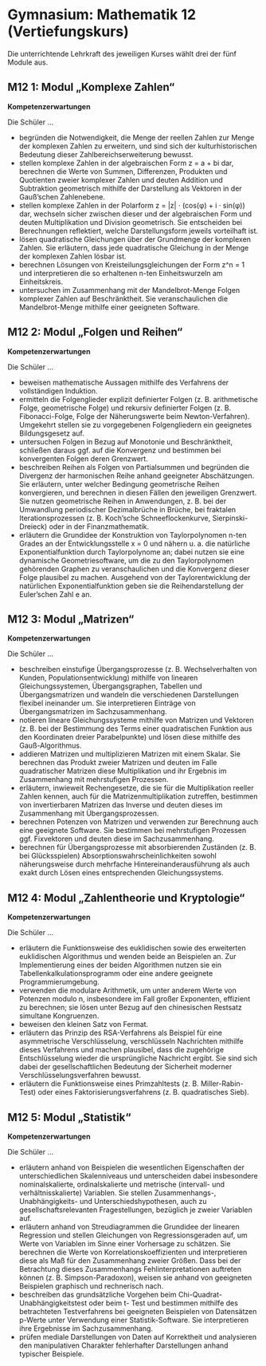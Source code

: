 # Gymnasium: Mathematik 12 (Vertiefungskurs)
Die unterrichtende Lehrkraft des jeweiligen Kurses wählt drei der fünf Module aus.

## M12 1: Modul „Komplexe Zahlen“

**Kompetenzerwartungen**

Die Schüler ...

- begründen die Notwendigkeit, die Menge der reellen Zahlen zur Menge der komplexen Zahlen zu erweitern, und sind sich der kulturhistorischen Bedeutung dieser Zahlbereichserweiterung bewusst.
- stellen komplexe Zahlen in der algebraischen Form z = a + bi dar, berechnen die Werte von Summen, Differenzen, Produkten und Quotienten zweier komplexer Zahlen und deuten Addition und Subtraktion geometrisch mithilfe der Darstellung als Vektoren in der Gauß’schen Zahlenebene.
- stellen komplexe Zahlen in der Polarform z = |z| · (cos(φ) + i · sin(φ)) dar, wechseln sicher zwischen dieser und der algebraischen Form und deuten Multiplikation und Division geometrisch. Sie entscheiden bei Berechnungen reflektiert, welche Darstellungsform jeweils vorteilhaft ist.
- lösen quadratische Gleichungen über der Grundmenge der komplexen Zahlen. Sie erläutern, dass jede quadratische Gleichung in der Menge der komplexen Zahlen lösbar ist.
- berechnen Lösungen von Kreisteilungsgleichungen der Form z^n = 1 und interpretieren die so erhaltenen n-ten Einheitswurzeln am Einheitskreis.
- untersuchen im Zusammenhang mit der Mandelbrot-Menge Folgen komplexer Zahlen auf Beschränktheit. Sie veranschaulichen die Mandelbrot-Menge mithilfe einer geeigneten Software.

## M12 2: Modul „Folgen und Reihen“

**Kompetenzerwartungen**

Die Schüler ...

- beweisen mathematische Aussagen mithilfe des Verfahrens der vollständigen Induktion.
- ermitteln die Folgenglieder explizit definierter Folgen (z. B. arithmetische Folge, geometrische Folge) und rekursiv definierter Folgen (z. B. Fibonacci-Folge, Folge der Näherungswerte beim Newton-Verfahren). Umgekehrt stellen sie zu vorgegebenen Folgengliedern ein geeignetes Bildungsgesetz auf.
- untersuchen Folgen in Bezug auf Monotonie und Beschränktheit, schließen daraus ggf. auf die Konvergenz und bestimmen bei konvergenten Folgen deren Grenzwert.
- beschreiben Reihen als Folgen von Partialsummen und begründen die Divergenz der harmonischen Reihe anhand geeigneter Abschätzungen. Sie erläutern, unter welcher Bedingung geometrische Reihen konvergieren, und berechnen in diesen Fällen den jeweiligen Grenzwert. Sie nutzen geometrische Reihen in Anwendungen, z. B. bei der Umwandlung periodischer Dezimalbrüche in Brüche, bei fraktalen Iterationsprozessen (z. B. Koch’sche Schneeflockenkurve, Sierpinski-Dreieck) oder in der Finanzmathematik.
- erläutern die Grundidee der Konstruktion von Taylorpolynomen n-ten Grades an der Entwicklungsstelle x = 0 und nähern u. a. die natürliche Exponentialfunktion durch Taylorpolynome an; dabei nutzen sie eine dynamische Geometriesoftware, um die zu den Taylorpolynomen gehörenden Graphen zu veranschaulichen und die Konvergenz dieser Folge plausibel zu machen. Ausgehend von der Taylorentwicklung der natürlichen Exponentialfunktion geben sie die Reihendarstellung der Euler’schen Zahl e an.

## M12 3: Modul „Matrizen“

**Kompetenzerwartungen**

Die Schüler ...

- beschreiben einstufige Übergangsprozesse (z. B. Wechselverhalten von Kunden, Populationsentwicklung) mithilfe von linearen Gleichungssystemen, Übergangsgraphen, Tabellen und Übergangsmatrizen und wandeln die verschiedenen Darstellungen flexibel ineinander um. Sie interpretieren Einträge von Übergangsmatrizen im Sachzusammenhang.
- notieren lineare Gleichungssysteme mithilfe von Matrizen und Vektoren (z. B. bei der Bestimmung des Terms einer quadratischen Funktion aus den Koordinaten dreier Parabelpunkte) und lösen diese mithilfe des Gauß-Algorithmus.
- addieren Matrizen und multiplizieren Matrizen mit einem Skalar. Sie berechnen das Produkt zweier Matrizen und deuten im Falle quadratischer Matrizen diese Multiplikation und ihr Ergebnis im Zusammenhang mit mehrstufigen Prozessen.
- erläutern, inwieweit Rechengesetze, die sie für die Multiplikation reeller Zahlen kennen, auch für die Matrizenmultiplikation zutreffen, bestimmen von invertierbaren Matrizen das Inverse und deuten dieses im Zusammenhang mit Übergangsprozessen.
- berechnen Potenzen von Matrizen und verwenden zur Berechnung auch eine geeignete Software. Sie bestimmen bei mehrstufigen Prozessen ggf. Fixvektoren und deuten diese im Sachzusammenhang.
- berechnen für Übergangsprozesse mit absorbierenden Zuständen (z. B. bei Glücksspielen) Absorptionswahrscheinlichkeiten sowohl näherungsweise durch mehrfache Hintereinanderausführung als auch exakt durch Lösen eines entsprechenden Gleichungssystems.

## M12 4: Modul „Zahlentheorie und Kryptologie“

**Kompetenzerwartungen**

Die Schüler ...

- erläutern die Funktionsweise des euklidischen sowie des erweiterten euklidischen Algorithmus und wenden beide an Beispielen an. Zur Implementierung eines der beiden Algorithmen nutzen sie ein Tabellenkalkulationsprogramm oder eine andere geeignete Programmierumgebung.
- verwenden die modulare Arithmetik, um unter anderem Werte von Potenzen modulo n, insbesondere im Fall großer Exponenten, effizient zu berechnen; sie lösen unter Bezug auf den chinesischen Restsatz simultane Kongruenzen.
- beweisen den kleinen Satz von Fermat.
- erläutern das Prinzip des RSA-Verfahrens als Beispiel für eine asymmetrische Verschlüsselung, verschlüsseln Nachrichten mithilfe dieses Verfahrens und machen plausibel, dass die zugehörige Entschlüsselung wieder die ursprüngliche Nachricht ergibt. Sie sind sich dabei der gesellschaftlichen Bedeutung der Sicherheit moderner Verschlüsselungsverfahren bewusst.
- erläutern die Funktionsweise eines Primzahltests (z. B. Miller-Rabin-Test) oder eines Faktorisierungsverfahrens (z. B. quadratisches Sieb).

## M12 5: Modul „Statistik“

**Kompetenzerwartungen**

Die Schüler ...

- erläutern anhand von Beispielen die wesentlichen Eigenschaften der unterschiedlichen Skalenniveaus und unterscheiden dabei insbesondere nominalskalierte, ordinalskalierte und metrische (intervall- und verhältnisskalierte) Variablen. Sie stellen Zusammenhangs-, Unabhängigkeits- und Unterschiedshypothesen, auch zu gesellschaftsrelevanten Fragestellungen, bezüglich je zweier Variablen auf.
- erläutern anhand von Streudiagrammen die Grundidee der linearen Regression und stellen Gleichungen von Regressionsgeraden auf, um Werte von Variablen im Sinne einer Vorhersage zu schätzen. Sie berechnen die Werte von Korrelationskoeffizienten und interpretieren diese als Maß für den Zusammenhang zweier Größen. Dass bei der Betrachtung dieses Zusammenhangs Fehlinterpretationen auftreten können (z. B. Simpson-Paradoxon), weisen sie anhand von geeigneten Beispielen graphisch und rechnerisch nach.
- beschreiben das grundsätzliche Vorgehen beim Chi-Quadrat-Unabhängigkeitstest oder beim t- Test und bestimmen mithilfe des betrachteten Testverfahrens bei geeigneten Beispielen von Datensätzen p-Werte unter Verwendung einer Statistik-Software. Sie interpretieren ihre Ergebnisse im Sachzusammenhang.
- prüfen mediale Darstellungen von Daten auf Korrektheit und analysieren den manipulativen Charakter fehlerhafter Darstellungen anhand typischer Beispiele.